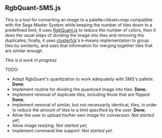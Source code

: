 RgbQuant-SMS.js
-----------

This is a tool for converting an image to a palette+tileset+map compatible with the Sega Master System while keeping the number of tiles down to a predefined limit; it uses [RgbQuant.js] to reduce the number of colors, then it does the usual steps of dividing the image into tiles and removing the duplicates; finally, it uses [clusterfck]'s k-means implementation to group tiles by similarity, and uses that information for merging together tiles that are similar enough.

*This is a work in progress*

TODO:

- Adapt RgbQuant's quantization to work adequately with SMS's pallete: **Done**;
- Implement routine for dividing the quantized image into tiles: **Done**;
- Implement removal of duplicate tiles, including those that are flipped: **Done**;
- Implement removal of similar, but not necessarily identical, tiles, in order to reduce the amount of tiles to a limit specified by the user: **Done**;
- Allow the user to upload his/her own image for conversion: *Not started yet*;
- Allow image resizing: *Not started yet*;
- Implement command line support: *Not started yet*.

[RgbQuant.js]: https://github.com/leeoniya/RgbQuant.js
[clusterfck]: https://github.com/harthur/clusterfck
